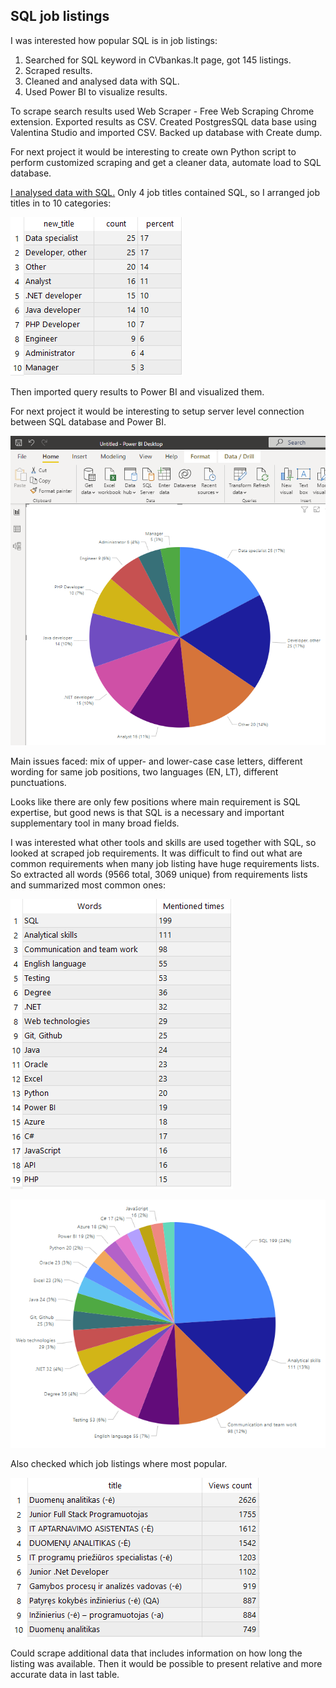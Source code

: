 ## SQL job listings

I was interested how popular SQL is in job listings:

1.	Searched for SQL keyword in CVbankas.lt page, got 145 listings.
2.	Scraped results.
3.	Cleaned and analysed data with SQL.
4.	Used Power BI to visualize results.

To scrape search results used Web Scraper - Free Web Scraping Chrome extension. Exported results as CSV. Created PostgresSQL data base using Valentina Studio and imported CSV. Backed up database with Create dump.

For next project it would be interesting to create own Python script to perform customized scraping and get a cleaner data, automate load to SQL database.

[I analysed data with SQL.] Only 4 job titles contained SQL, so I arranged job titles in to 10 categories:

[I analysed data with SQL.]: <https://github.com/Geduifx/My-first-SQL-project/blob/main/Queries.sql>

<img src="Images/10titles.png" width="">

Then imported query results to Power BI and visualized them. 

For next project it would be interesting to setup server level connection between SQL database and Power BI.

![](Images/10chart.png)

Main issues faced: mix of upper- and lower-case  case letters, different wording for same job positions, two languages (EN, LT), different punctuations.

Looks like there are only few positions where main requirement is SQL expertise, but good news is that SQL is a necessary and important supplementary tool in many broad fields.

I was interested what other tools and skills are used together with SQL, so looked at scraped job requirements. It was difficult to find out what are common requirements when many job listing have huge requirements lists. So extracted all words (9566 total, 3069 unique) from requirements lists and summarized most common ones:

![](Images/skills_table.png)

![](Images/skills_chart.png)

Also checked which job listings where most popular.

![](Images/popular.png)

Could scrape additional data that includes information on how long the listing was available. Then it would be possible to present relative and more accurate data in last table.
